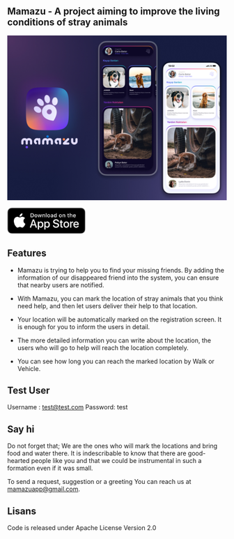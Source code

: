 
## Mamazu - A project aiming to improve the living conditions of stray animals

[![Mamazu open source app](/resources/GHCover.jpg)](https://www.mamazuapp.com/)

<a href='https://apps.apple.com/tr/app/mamazu/id1242834976#?platform=iphone'><img alt='Mamazu on Apple Store' src='/resources/download-app-store-button.svg' height="60"/></a>

## Features

- Mamazu is trying to help you to find your missing friends. By adding the information of our disappeared friend into the system, you can ensure that nearby users are notified.

- With Mamazu, you can mark the location of stray animals that you think need help, and then let users deliver their help to that location.

- Your location will be automatically marked on the registration screen. It is enough for you to inform the users in detail.

- The more detailed information you can write about the location, the users who will go to help will reach the location completely.

- You can see how long you can reach the marked location by Walk or Vehicle.

## Test User
Username : test@test.com
Password: test

## Say hi

Do not forget that; We are the ones who will mark the locations and bring food and water there. It is indescribable to know that there are good-hearted people like you and that we could be instrumental in such a formation even if it was small.

To send a request, suggestion or a greeting
You can reach us at mamazuapp@gmail.com.

## Lisans
Code is released under Apache License Version 2.0
